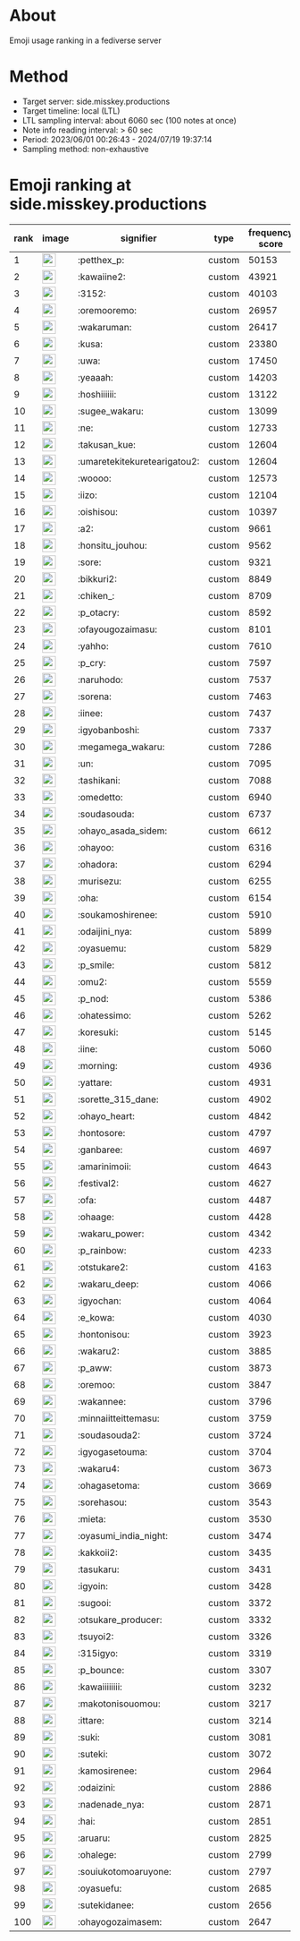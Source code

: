 # About
Emoji usage ranking in a fediverse server

# Method
- Target server: side.misskey.productions
- Target timeline: local (LTL)
- LTL sampling interval: about 6060 sec (100 notes at once)
- Note info reading interval: > 60 sec
- Period: 2023/06/01 00:26:43 - 2024/07/19 19:37:14 
- Sampling method: non-exhaustive

# Emoji ranking at side.misskey.productions

|rank|image|signifier|type|frequency score|
|----|----|----|----|----|
|1|<img height="24" src="https://side.misskey.productions/emoji/petthex_p.webp">|:petthex_p:|custom|50153|
|2|<img height="24" src="https://side.misskey.productions/emoji/kawaiine2.webp">|:kawaiine2:|custom|43921|
|3|<img height="24" src="https://side.misskey.productions/emoji/3152.webp">|:3152:|custom|40103|
|4|<img height="24" src="https://side.misskey.productions/emoji/oremooremo.webp">|:oremooremo:|custom|26957|
|5|<img height="24" src="https://side.misskey.productions/emoji/wakaruman.webp">|:wakaruman:|custom|26417|
|6|<img height="24" src="https://side.misskey.productions/emoji/kusa.webp">|:kusa:|custom|23380|
|7|<img height="24" src="https://side.misskey.productions/emoji/uwa.webp">|:uwa:|custom|17450|
|8|<img height="24" src="https://side.misskey.productions/emoji/yeaaah.webp">|:yeaaah:|custom|14203|
|9|<img height="24" src="https://side.misskey.productions/emoji/hoshiiiiii.webp">|:hoshiiiiii:|custom|13122|
|10|<img height="24" src="https://side.misskey.productions/emoji/sugee_wakaru.webp">|:sugee_wakaru:|custom|13099|
|11|<img height="24" src="https://side.misskey.productions/emoji/ne.webp">|:ne:|custom|12733|
|12|<img height="24" src="https://side.misskey.productions/emoji/takusan_kue.webp">|:takusan_kue:|custom|12604|
|13|<img height="24" src="https://side.misskey.productions/emoji/umaretekitekuretearigatou2.webp">|:umaretekitekuretearigatou2:|custom|12604|
|14|<img height="24" src="https://side.misskey.productions/emoji/woooo.webp">|:woooo:|custom|12573|
|15|<img height="24" src="https://side.misskey.productions/emoji/iizo.webp">|:iizo:|custom|12104|
|16|<img height="24" src="https://side.misskey.productions/emoji/oishisou.webp">|:oishisou:|custom|10397|
|17|<img height="24" src="https://side.misskey.productions/emoji/a2.webp">|:a2:|custom|9661|
|18|<img height="24" src="https://side.misskey.productions/emoji/honsitu_jouhou.webp">|:honsitu_jouhou:|custom|9562|
|19|<img height="24" src="https://side.misskey.productions/emoji/sore.webp">|:sore:|custom|9321|
|20|<img height="24" src="https://side.misskey.productions/emoji/bikkuri2.webp">|:bikkuri2:|custom|8849|
|21|<img height="24" src="https://side.misskey.productions/emoji/chiken_.webp">|:chiken_:|custom|8709|
|22|<img height="24" src="https://side.misskey.productions/emoji/p_otacry.webp">|:p_otacry:|custom|8592|
|23|<img height="24" src="https://side.misskey.productions/emoji/ofayougozaimasu.webp">|:ofayougozaimasu:|custom|8101|
|24|<img height="24" src="https://side.misskey.productions/emoji/yahho.webp">|:yahho:|custom|7610|
|25|<img height="24" src="https://side.misskey.productions/emoji/p_cry.webp">|:p_cry:|custom|7597|
|26|<img height="24" src="https://side.misskey.productions/emoji/naruhodo.webp">|:naruhodo:|custom|7537|
|27|<img height="24" src="https://side.misskey.productions/emoji/sorena.webp">|:sorena:|custom|7463|
|28|<img height="24" src="https://side.misskey.productions/emoji/iinee.webp">|:iinee:|custom|7437|
|29|<img height="24" src="https://side.misskey.productions/emoji/igyobanboshi.webp">|:igyobanboshi:|custom|7337|
|30|<img height="24" src="https://side.misskey.productions/emoji/megamega_wakaru.webp">|:megamega_wakaru:|custom|7286|
|31|<img height="24" src="https://side.misskey.productions/emoji/un.webp">|:un:|custom|7095|
|32|<img height="24" src="https://side.misskey.productions/emoji/tashikani.webp">|:tashikani:|custom|7088|
|33|<img height="24" src="https://side.misskey.productions/emoji/omedetto.webp">|:omedetto:|custom|6940|
|34|<img height="24" src="https://side.misskey.productions/emoji/soudasouda.webp">|:soudasouda:|custom|6737|
|35|<img height="24" src="https://side.misskey.productions/emoji/ohayo_asada_sidem.webp">|:ohayo_asada_sidem:|custom|6612|
|36|<img height="24" src="https://side.misskey.productions/emoji/ohayoo.webp">|:ohayoo:|custom|6316|
|37|<img height="24" src="https://side.misskey.productions/emoji/ohadora.webp">|:ohadora:|custom|6294|
|38|<img height="24" src="https://side.misskey.productions/emoji/murisezu.webp">|:murisezu:|custom|6255|
|39|<img height="24" src="https://side.misskey.productions/emoji/oha.webp">|:oha:|custom|6154|
|40|<img height="24" src="https://side.misskey.productions/emoji/soukamoshirenee.webp">|:soukamoshirenee:|custom|5910|
|41|<img height="24" src="https://side.misskey.productions/emoji/odaijini_nya.webp">|:odaijini_nya:|custom|5899|
|42|<img height="24" src="https://side.misskey.productions/emoji/oyasuemu.webp">|:oyasuemu:|custom|5829|
|43|<img height="24" src="https://side.misskey.productions/emoji/p_smile.webp">|:p_smile:|custom|5812|
|44|<img height="24" src="https://side.misskey.productions/emoji/omu2.webp">|:omu2:|custom|5559|
|45|<img height="24" src="https://side.misskey.productions/emoji/p_nod.webp">|:p_nod:|custom|5386|
|46|<img height="24" src="https://side.misskey.productions/emoji/ohatessimo.webp">|:ohatessimo:|custom|5262|
|47|<img height="24" src="https://side.misskey.productions/emoji/koresuki.webp">|:koresuki:|custom|5145|
|48|<img height="24" src="https://side.misskey.productions/emoji/iine.webp">|:iine:|custom|5060|
|49|<img height="24" src="https://side.misskey.productions/emoji/morning.webp">|:morning:|custom|4936|
|50|<img height="24" src="https://side.misskey.productions/emoji/yattare.webp">|:yattare:|custom|4931|
|51|<img height="24" src="https://side.misskey.productions/emoji/sorette_315_dane.webp">|:sorette_315_dane:|custom|4902|
|52|<img height="24" src="https://side.misskey.productions/emoji/ohayo_heart.webp">|:ohayo_heart:|custom|4842|
|53|<img height="24" src="https://side.misskey.productions/emoji/hontosore.webp">|:hontosore:|custom|4797|
|54|<img height="24" src="https://side.misskey.productions/emoji/ganbaree.webp">|:ganbaree:|custom|4697|
|55|<img height="24" src="https://side.misskey.productions/emoji/amarinimoii.webp">|:amarinimoii:|custom|4643|
|56|<img height="24" src="https://side.misskey.productions/emoji/festival2.webp">|:festival2:|custom|4627|
|57|<img height="24" src="https://side.misskey.productions/emoji/ofa.webp">|:ofa:|custom|4487|
|58|<img height="24" src="https://side.misskey.productions/emoji/ohaage.webp">|:ohaage:|custom|4428|
|59|<img height="24" src="https://side.misskey.productions/emoji/wakaru_power.webp">|:wakaru_power:|custom|4342|
|60|<img height="24" src="https://side.misskey.productions/emoji/p_rainbow.webp">|:p_rainbow:|custom|4233|
|61|<img height="24" src="https://side.misskey.productions/emoji/otstukare2.webp">|:otstukare2:|custom|4163|
|62|<img height="24" src="https://side.misskey.productions/emoji/wakaru_deep.webp">|:wakaru_deep:|custom|4066|
|63|<img height="24" src="https://side.misskey.productions/emoji/igyochan.webp">|:igyochan:|custom|4064|
|64|<img height="24" src="https://side.misskey.productions/emoji/e_kowa.webp">|:e_kowa:|custom|4030|
|65|<img height="24" src="https://side.misskey.productions/emoji/hontonisou.webp">|:hontonisou:|custom|3923|
|66|<img height="24" src="https://side.misskey.productions/emoji/wakaru2.webp">|:wakaru2:|custom|3885|
|67|<img height="24" src="https://side.misskey.productions/emoji/p_aww.webp">|:p_aww:|custom|3873|
|68|<img height="24" src="https://side.misskey.productions/emoji/oremoo.webp">|:oremoo:|custom|3847|
|69|<img height="24" src="https://side.misskey.productions/emoji/wakannee.webp">|:wakannee:|custom|3796|
|70|<img height="24" src="https://side.misskey.productions/emoji/minnaiitteittemasu.webp">|:minnaiitteittemasu:|custom|3759|
|71|<img height="24" src="https://side.misskey.productions/emoji/soudasouda2.webp">|:soudasouda2:|custom|3724|
|72|<img height="24" src="https://side.misskey.productions/emoji/igyogasetouma.webp">|:igyogasetouma:|custom|3704|
|73|<img height="24" src="https://side.misskey.productions/emoji/wakaru4.webp">|:wakaru4:|custom|3673|
|74|<img height="24" src="https://side.misskey.productions/emoji/ohagasetoma.webp">|:ohagasetoma:|custom|3669|
|75|<img height="24" src="https://side.misskey.productions/emoji/sorehasou.webp">|:sorehasou:|custom|3543|
|76|<img height="24" src="https://side.misskey.productions/emoji/mieta.webp">|:mieta:|custom|3530|
|77|<img height="24" src="https://side.misskey.productions/emoji/oyasumi_india_night.webp">|:oyasumi_india_night:|custom|3474|
|78|<img height="24" src="https://side.misskey.productions/emoji/kakkoii2.webp">|:kakkoii2:|custom|3435|
|79|<img height="24" src="https://side.misskey.productions/emoji/tasukaru.webp">|:tasukaru:|custom|3431|
|80|<img height="24" src="https://side.misskey.productions/emoji/igyoin.webp">|:igyoin:|custom|3428|
|81|<img height="24" src="https://side.misskey.productions/emoji/sugooi.webp">|:sugooi:|custom|3372|
|82|<img height="24" src="https://side.misskey.productions/emoji/otsukare_producer.webp">|:otsukare_producer:|custom|3332|
|83|<img height="24" src="https://side.misskey.productions/emoji/tsuyoi2.webp">|:tsuyoi2:|custom|3326|
|84|<img height="24" src="https://side.misskey.productions/emoji/315igyo.webp">|:315igyo:|custom|3319|
|85|<img height="24" src="https://side.misskey.productions/emoji/p_bounce.webp">|:p_bounce:|custom|3307|
|86|<img height="24" src="https://side.misskey.productions/emoji/kawaiiiiiiii.webp">|:kawaiiiiiiii:|custom|3232|
|87|<img height="24" src="https://side.misskey.productions/emoji/makotonisouomou.webp">|:makotonisouomou:|custom|3217|
|88|<img height="24" src="https://side.misskey.productions/emoji/ittare.webp">|:ittare:|custom|3214|
|89|<img height="24" src="https://side.misskey.productions/emoji/suki.webp">|:suki:|custom|3081|
|90|<img height="24" src="https://side.misskey.productions/emoji/suteki.webp">|:suteki:|custom|3072|
|91|<img height="24" src="https://side.misskey.productions/emoji/kamosirenee.webp">|:kamosirenee:|custom|2964|
|92|<img height="24" src="https://side.misskey.productions/emoji/odaizini.webp">|:odaizini:|custom|2886|
|93|<img height="24" src="https://side.misskey.productions/emoji/nadenade_nya.webp">|:nadenade_nya:|custom|2871|
|94|<img height="24" src="https://side.misskey.productions/emoji/hai.webp">|:hai:|custom|2851|
|95|<img height="24" src="https://side.misskey.productions/emoji/aruaru.webp">|:aruaru:|custom|2825|
|96|<img height="24" src="https://side.misskey.productions/emoji/ohalege.webp">|:ohalege:|custom|2799|
|97|<img height="24" src="https://side.misskey.productions/emoji/souiukotomoaruyone.webp">|:souiukotomoaruyone:|custom|2797|
|98|<img height="24" src="https://side.misskey.productions/emoji/oyasuefu.webp">|:oyasuefu:|custom|2685|
|99|<img height="24" src="https://side.misskey.productions/emoji/sutekidanee.webp">|:sutekidanee:|custom|2656|
|100|<img height="24" src="https://side.misskey.productions/emoji/ohayogozaimasem.webp">|:ohayogozaimasem:|custom|2647|

